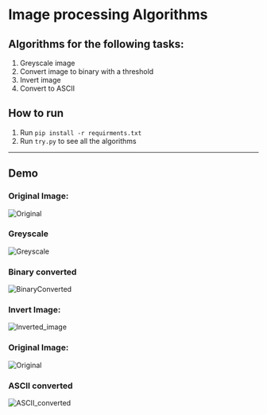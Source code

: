 # Image processing Algorithms

## Algorithms for the following tasks:

1. Greyscale image
2. Convert image to binary with a threshold
3. Invert image 
4. Convert to ASCII

## How to run

1. Run `pip install -r requirments.txt`
2. Run `try.py` to see all the algorithms

---

## Demo

### Original Image:

![Original](https://cdn.discordapp.com/attachments/536199577284509696/818495297998946364/unknown.png)

### Greyscale

![Greyscale](https://cdn.discordapp.com/attachments/536199577284509696/818494792492908574/unknown.png)

### Binary converted

![BinaryConverted](https://cdn.discordapp.com/attachments/536199577284509696/818494907890925608/unknown.png)

### Invert Image:

![Inverted_image](https://cdn.discordapp.com/attachments/563779252735180831/837231413441855498/unknown.png)

### Original Image:

![Original](https://cdn.discordapp.com/attachments/536199577284509696/823231240080850973/unknown.png)

### ASCII converted

![ASCII_converted](https://cdn.discordapp.com/attachments/536199577284509696/823230708398030888/unknown.png)
